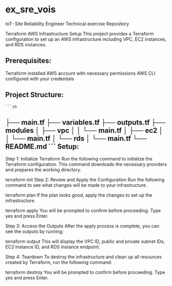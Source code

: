 # ex_sre_vois
IoT- Site Reliability Engineer Technical exercise Repository

Terraform AWS Infrastructure Setup
This project provides a Terraform configuration to set up an AWS infrastructure including VPC, EC2 instances, and RDS instances. 

Prerequisites:
--------------
Terraform installed
AWS account with necessary permissions
AWS CLI configured with your credentials

Project Structure:
-----------------
    ```sh
├── main.tf
├── variables.tf
├── outputs.tf
├── modules
│   ├── vpc
│   │   └── main.tf
│   ├── ec2
│   │   └── main.tf
│   └── rds
│       └── main.tf
└── README.md
    ```
Setup:
-----
Step 1: Initialize Terraform
Run the following command to initialize the Terraform configuration. This command downloads the necessary providers and prepares the working directory.

terraform init
Step 2: Review and Apply the Configuration
Run the following command to see what changes will be made to your infrastructure.

terraform plan
If the plan looks good, apply the changes to set up the infrastructure.

terraform apply
You will be prompted to confirm before proceeding. Type yes and press Enter.

Step 3: Access the Outputs
After the apply process is complete, you can see the outputs by running:

terraform output
This will display the VPC ID, public and private subnet IDs, EC2 instance ID, and RDS instance endpoint.

Step 4: Teardown
To destroy the infrastructure and clean up all resources created by Terraform, run the following command:

terraform destroy
You will be prompted to confirm before proceeding. Type yes and press Enter.
